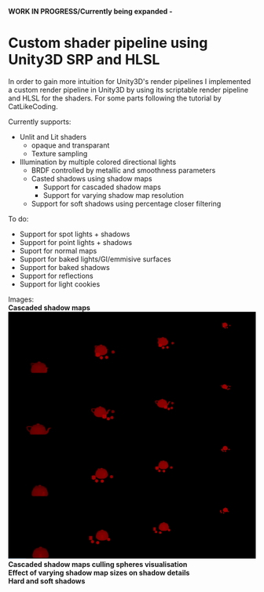 **WORK IN PROGRESS/Currently being expanded -**
# Custom shader pipeline using Unity3D SRP and HLSL

In order to gain more intuition for Unity3D's render pipelines I implemented a custom render
pipeline in Unity3D by using its scriptable render pipeline and HLSL for the shaders. For some parts following the
tutorial by CatLikeCoding.

Currently supports:
- Unlit and Lit shaders
  - opaque and transparant
  - Texture sampling
- Illumination by multiple colored directional lights
  - BRDF controlled by metallic and smoothness parameters
  - Casted shadows using shadow maps
    - Support for cascaded shadow maps
    - Support for varying shadow map resolution
  - Support for soft shadows using percentage closer filtering
 
 To do:
 - Support for spot lights + shadows
 - Support for point lights + shadows
 - Suport for normal maps
 - Support for baked lights/GI/emmisive surfaces
 - Support for baked shadows
 - Support for reflections
 - Support for light cookies
 
 Images:  
 **Cascaded shadow maps**  
 ![Cascaded Shadow Maps](/../images/CascShadowMaps.png?raw=true)  
 **Cascaded shadow maps culling spheres visualisation**  
 **Effect of varying shadow map sizes on shadow details**  
 **Hard and soft shadows**  

